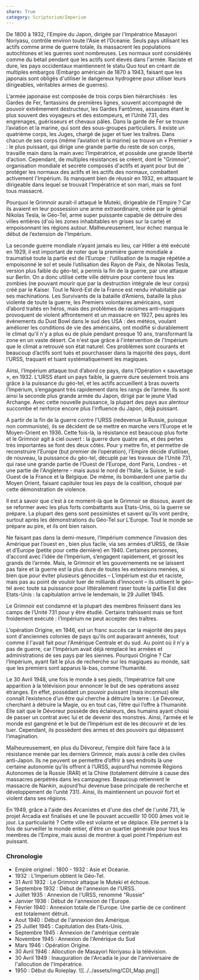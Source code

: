 ```yaml
---
share: True
category: Scriptorium/Imperium
---
```

De 1800 à 1932, l'Empire du Japon, dirigée par l'Impératrice Masayori Noriyasu, contrôle environ toute l'Asie et l’Océanie. Seuls pays utilisant les actifs comme arme de guerre totale, ils massacrent les populations autochtones et les guerres sont nombreuses. Les normaux sont considérés comme du bétail pendant que les actifs sont élevés dans l'armée. Raciste et dure, les pays occidentaux maintiennent le statu Quo tout en créant de multiples embargos (Embargo américain de 1870 à 1943, faisant que les japonais sont obligés d'utiliser le dangereux hydrogène pour utiliser leurs dirigeables, véritables armes de guerres).

L’armée japonaise est composée de trois corps bien hiérarchisés : les Gardes de Fer, fantassins de premières lignes, souvent accompagné de pouvoir extrêmement destructeur, les Gardes Fantômes, assassins étant le plus souvent des voyageurs et des estompeurs, et l’Unité 731, des engrenages, guérisseurs et chevaux pâles. Dans la garde de Fer se trouve l’aviation et la marine, qui sont des sous-groupes particuliers. Il existe un quatrième corps, les Juges, chargé de juger et tuer les traîtres. Dans chacun de ses corps (même l’aviation et la marine) se trouve un « Premier » : le plus puissant, qui dirige une grande partie du reste de son corps, travaille main dans la main avec l’Impératrice, et possède une grande liberté d’action. Cependant, de multiples résistances se créent, dont le "Grimnoir", organisation mondiale et secrète composés d'actifs et ayant pour but de protéger les normaux des actifs et les actifs des normaux, combattent activement l'Impérium. Ils manquent bien de réussir en 1932, en attaquant le dirigeable dans lequel se trouvait l'Impératrice et son mari, mais se font tous massacré.

Pourquoi le Grimnoir aurait-il attaqué le Muteki, dirigeable de l'Empire ? Car ils avaient en leur possession une arme extraordinaire, créée par le génial Nikolas Tesla, le Géo-Tel, arme super puissante capable de détruire des villes entières (d'où les zones inhabitables en grises sur la carte) et empoisonnant les régions autour. Malheureusement, leur échec marqua le début de l’extension de l’Impérium.

La seconde guerre mondiale n’ayant jamais eu lieu, car Hitler a été exécuté en 1929, il est important de noter que la première guerre mondiale a traumatisé toute la partie est de l’Europe : l’utilisation de la magie répétée a empoisonné le sol et seule l’utilisation des Rayon de Paix, de Nikolas Tesla, version plus faible du géo-tel, a permis la fin de la guerre, par une attaque sur Berlin. On a donc utilisé cette ville détruire pour contenir tous les zombies (ne pouvant mourir que par la destruction intégrale de leur corps) créé par le Kaiser. Tout le Nord-Est de la France est rendu inhabitable par ses machinations. Les Survivants de la bataille d’Amiens, bataille la plus violente de toute la guerre, les Premiers volontaires américains, sont d’abord traités en héros, mais des problèmes de racismes anti-magiques provoquent de violent affrontement et un massacre en 1927, peu après les évènements du Dust Bowl dans le sud des USA : des météos, voulant améliorer les conditions de vie des américains, ont modifié si durablement le climat qu'il n'y a plus eu de pluie pendant presque 10 ans, transformant la zone en un vaste désert. Ce n'est que grâce à l'intervention de l'Impérium que le climat a retrouvé son état naturel. Ces problèmes sont courants et beaucoup d’actifs sont tués et pourchasser dans la majorité des pays, dont l’URSS, traquant et tuant systématiquement les magiques. 

Ainsi, l’Impérium attaque tout d’abord ce pays, dans l’Opération « sauvetage », en 1932. L’URSS étant un pays faible, la guerre dure seulement trois ans grâce à la puissance du géo-tel, et les actifs accueillent à bras ouverts l’Impérium, s’engageant très rapidement dans les rangs de l’armée. Ils sont ainsi la seconde plus grande armée du Japon, dirigé par le jeune Vlad Archange.  Avec cette nouvelle puissance, la plupart des pays aux alentour succombe et renforce encore plus l’influence du Japon, déjà puissant.

A partir de la fin de la guerre contre l'URSS (redevenue la Russie, puisque non communiste), ils se décident de se mettre en marche vers l’Europe et le Moyen-Orient en 1936. Cette fois-là, la résistance est beaucoup plus forte et le Grimnoir agit à ciel ouvert : la guerre dure quatre ans, et des pertes très importantes se font des deux côtés. Pour y mettre fin, et permettre de reconstruire l’Europe (but premier de l’opération), l’Empire décide d’utiliser, de nouveau, la puissance du géo-tel, décuplé par les travaux de l’Unité 731, qui rase une grande partie de l’Ouest de l’Europe, dont Paris, Londres - et une partie de l'Angleterre - mais aussi le nord de l’Italie, la Suisse, le sud-Ouest de la France et la Belgique. De même, ils bombardent une partie du Moyen Orient, faisant capituler tous les pays de la coalition, choqué par cette démonstration de violence.

Il est à savoir que c’est à ce moment-là que le Grimnoir se dissous, avant de se reformer avec les plus forts combattants aux Etats-Unis, où la guerre se prépare. La plupart des gens sont pessimistes et savent qu’ils vont perdre, surtout après les démonstrations du Géo-Tel sur L’Europe. Tout le monde se prépare au pire, et ils ont bien raison.

Ne faisant pas dans la demi-mesure, l’Impérium commence l’invasion des Amérique par l’ouest en , bien plus facile, via ses armées d’URSS, de l’Asie et d’Europe (petite pour cette dernière) en 1940. Certaines personnes, d’accord avec l’idée de l’Impérium, s’engagent rapidement, et grossit les grands de l’armée. Mais, le Grimnoir et les gouvernements ne se laissent pas faire et la guerre est la plus dure de toutes les extensions menées, si bien que pour éviter plusieurs génocides – L’impérium est dur et raciste, mais pas au point de vouloir tuer de milliards d’innocent – ils utilisent le géo-tel avec toute sa puissance pour littéralement raser toute la partie Est des Etats-Unis : la capitulation arrive le lendemain, le 29 Juillet 1945.

Le Grimnoir est condamné et la plupart des membres finissent dans les camps de l’Unité 731 pour y être étudié. Certains trahissent mais se font froidement exécuté : l’Impérium ne peut accepter des traîtres. 

L’opération Origine, en 1946, est un franc succès car la majorité des pays sont d'anciennes colonies de pays qu'ils ont auparavant annexés, tout comme il l'avait fait pour l'Amérique Centrale et du sud. Au point où il n'y a pas de guerre, car l'Impérium avait déjà remplacé les armées et administrations de ses pays par les siennes. Pourquoi Origine ? Car l’Impérium, ayant fait le plus de recherche sur les magiques au monde, sait que les premiers sont apparus là-bas, comme l’humanité. 

Le 30 Avril 1948, une fois le monde à ses pieds, l’Impératrice fait une apparition à la télévision pour annoncer le but de ses opérations assez étranges. En effet, possédant un pouvoir puissant (mais inconnus) elle connaît l’existence d’un être qui cherche à détruire la terre : Le Dévoreur, cherchant à détruire la Magie, ou en tout cas, l’être qui l’offre à l’humanité. Elle sait que le Dévoreur possède des éclaireurs, des humains ayant choisi de passer un contrat avec lui et de devenir des monstres. Ainsi, l’armée et le monde est gangréné et le but de l’Impérium est de les découvrir et de les tuer. Cependant, ils possèdent des armes et des pouvoirs qui dépassent l’imagination. 

Malheureusement, en plus du Dévoreur, l’empire doit faire face à la résistance menée par les derniers Grimnoir, mais aussi à celle des civiles anti-Japon. Ils ne peuvent se permettre d’offrir à ses endroits là une certaine autonomie qu’ils offrent à l’URSS, aujourd’hui nommée Régions Autonomes de la Russie (RAR) et la Chine (totalement détruire à cause des massacres perpétrés dans les campagnes. Beaucoup retiennent le massacre de Nankin, aujourd’hui devenue base principale de recherche et développement de l’unité 731). Ainsi, ils maintiennent un pouvoir fort et violent dans ses régions.

En 1949, grâce à l'aide des Arcanistes et d'une des chef de l'unité 731, le projet Arcadia est finalisés et une île pouvant accueillir 10 000 âmes voit le jour. La particularité ? Cette ville est volante et se déplace. Elle permet à la fois de surveiller le monde entier, d'être un quartier générale pour tous les membres de l'Empire, mais aussi de montrer à quel point l'Impérium est puissant. 

### Chronologie

- Empire originel : 1800 - 1932 : Asie et Océanie.
- 1932 : L'Imperium obtient le Géo-Tel.
- 31 Avril 1932 : Le Grimnoir attaque le Muteki et échoue.
- Septembre 1932 : Début de l'annexion de l'URSS.
- Juillet 1935 : Annexion de l'URSS, renommé "Russie"
- Janvier 1936 : Début de l'annexion de l'Europe.
- Février 1940 : Annexion totale de l'Europe. Une partie de ce continent est totalement détruit.
- Aout 1940 : Début de l'annexion des Amérique. 
- 25 Juillet 1945 : Capitulation des Etats-Unis.
- Septembre 1945 : Annexion de l'amérique centrale
- Novembre 1945 : Annexion de l'Amérique du Sud
- Mars 1946 : Opération Origine.
- 30 Avril 1946 : Allocution de Masayori Noriyasu à la télévision.
- 30 Avril 1949 : Inauguration de l'Arcadia le jour de l'anniversaire de l'allocution de l'Impératrice. 
- 1950 : Début du Roleplay.
![[../../assets/img/CDI_Map.png]]